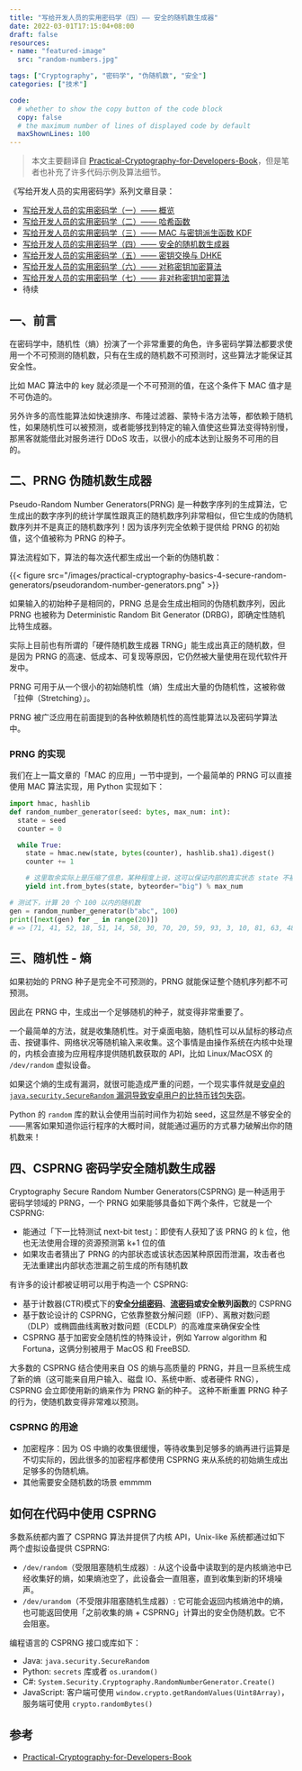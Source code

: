 ```yaml
---
title: "写给开发人员的实用密码学（四）—— 安全的随机数生成器"
date: 2022-03-01T17:15:04+08:00
draft: false
resources:
- name: "featured-image"
  src: "random-numbers.jpg"

tags: ["Cryptography", "密码学", "伪随机数", "安全"]
categories: ["技术"]

code:
  # whether to show the copy button of the code block
  copy: false
  # the maximum number of lines of displayed code by default
  maxShownLines: 100
---
```


>本文主要翻译自 [Practical-Cryptography-for-Developers-Book][cryptobook]，但是笔者也补充了许多代码示例及算法细节。



《写给开发人员的实用密码学》系列文章目录：

- [写给开发人员的实用密码学（一）—— 概览](/posts/practical-cryptography-basics-1/)
- [写给开发人员的实用密码学（二）—— 哈希函数](/posts/practical-cryptography-basics-2-hash/)
- [写给开发人员的实用密码学（三）—— MAC 与密钥派生函数 KDF](/posts/practical-cryptography-basics-3-key-derivation-function/)
- [写给开发人员的实用密码学（四）—— 安全的随机数生成器](/posts/practical-cryptography-basics-4-secure-random-generators/)
- [写给开发人员的实用密码学（五）—— 密钥交换与 DHKE](/posts/practical-cryptography-basics-5-key-exchange/)
- [写给开发人员的实用密码学（六）—— 对称密钥加密算法](/posts/practical-cryptography-basics-6-symmetric-key-ciphers/)
- [写给开发人员的实用密码学（七）—— 非对称密钥加密算法](/posts/practical-cryptography-basics-7-asymmetric-key-ciphers/)
- 待续


## 一、前言

在密码学中，随机性（熵）扮演了一个非常重要的角色，许多密码学算法都要求使用一个不可预测的随机数，只有在生成的随机数不可预测时，这些算法才能保证其安全性。

比如 MAC 算法中的 key 就必须是一个不可预测的值，在这个条件下 MAC 值才是不可伪造的。

另外许多的高性能算法如快速排序、布隆过滤器、蒙特卡洛方法等，都依赖于随机性，如果随机性可以被预测，或者能够找到特定的输入值使这些算法变得特别慢，那黑客就能借此对服务进行 DDoS 攻击，以很小的成本达到让服务不可用的目的。

## 二、PRNG 伪随机数生成器

Pseudo-Random Number Generators(PRNG) 是一种数字序列的生成算法，它生成出的数字序列的统计学属性跟真正的随机数序列非常相似，但它生成的伪随机数序列并不是真正的随机数序列！因为该序列完全依赖于提供给 PRNG 的初始值，这个值被称为 PRNG 的种子。

算法流程如下，算法的每次迭代都生成出一个新的伪随机数：

{{< figure src="/images/practical-cryptography-basics-4-secure-random-generators/pseudorandom-number-generators.png" >}}

如果输入的初始种子是相同的，PRNG 总是会生成出相同的伪随机数序列，因此 PRNG 也被称为 Deterministic Random Bit Generator (DRBG)，即确定性随机比特生成器。

实际上目前也有所谓的「硬件随机数生成器 TRNG」能生成出真正的随机数，但是因为 PRNG 的高速、低成本、可复现等原因，它仍然被大量使用在现代软件开发中。

PRNG 可用于从一个很小的初始随机性（熵）生成出大量的伪随机性，这被称做「拉伸（Stretching）」。

PRNG 被广泛应用在前面提到的各种依赖随机性的高性能算法以及密码学算法中。

### PRNG 的实现

我们在上一篇文章的「MAC 的应用」一节中提到，一个最简单的 PRNG 可以直接使用 MAC 算法实现，用 Python 实现如下：

```python
import hmac, hashlib
def random_number_generator(seed: bytes, max_num: int):
  state = seed
  counter = 0

  while True:
    state = hmac.new(state, bytes(counter), hashlib.sha1).digest()    
    counter += 1

    # 这里取余实际上是压缩了信息，某种程度上说，这可以保证内部的真实状态 state 不被逆向出来
    yield int.from_bytes(state, byteorder="big") % max_num

# 测试下，计算 20 个 100 以内的随机数
gen = random_number_generator(b"abc", 100)
print([next(gen) for _ in range(20)])
# => [71, 41, 52, 18, 51, 14, 58, 30, 70, 20, 59, 93, 3, 10, 81, 63, 48, 67, 18, 36]
```


## 三、随机性 - 熵

如果初始的 PRNG 种子是完全不可预测的，PRNG 就能保证整个随机序列都不可预测。

因此在 PRNG 中，生成出一个足够随机的种子，就变得非常重要了。

一个最简单的方法，就是收集随机性。对于桌面电脑，随机性可以从鼠标的移动点击、按键事件、网络状况等随机输入来收集。这个事情是由操作系统在内核中处理的，内核会直接为应用程序提供随机数获取的 API，比如 Linux/MacOSX 的 `/dev/random` 虚拟设备。

如果这个熵的生成有漏洞，就很可能造成严重的问题，一个现实事件就是[安卓的 `java.security.SecureRandom` 漏洞导致安卓用户的比特币钱包失窃](https://bitcoinmagazine.com/technical/critical-vulnerability-found-in-android-wallets-1376273924)。

Python 的 `random` 库的默认会使用当前时间作为初始 seed，这显然是不够安全的——黑客如果知道你运行程序的大概时间，就能通过遍历的方式暴力破解出你的随机数来！

## 四、CSPRNG 密码学安全随机数生成器

Cryptography Secure Random Number Generators(CSPRNG) 是一种适用于密码学领域的 PRNG，一个 PRNG 如果能够具备如下两个条件，它就是一个 CSPRNG:

- 能通过「下一比特测试 next-bit test」：即使有人获知了该 PRNG 的 k 位，他也无法使用合理的资源预测第 k+1 位的值
- 如果攻击者猜出了 PRNG 的内部状态或该状态因某种原因而泄漏，攻击者也无法重建出内部状态泄漏之前生成的所有随机数

有许多的设计都被证明可以用于构造一个 CSPRNG:

- 基于计数器(CTR)模式下的**安全[分组密码](https://zh.wikipedia.org/wiki/%E5%88%86%E7%BB%84%E5%AF%86%E7%A0%81)**、**[流密码](https://zh.wikipedia.org/wiki/%E6%B5%81%E5%AF%86%E7%A0%81)**或**安全散列函数**的 CSPRNG
- 基于数论设计的 CSPRNG，它依靠整数分解问题（IFP）、离散对数问题（DLP）或椭圆曲线离散对数问题（ECDLP）的高难度来确保安全性
- CSPRNG 基于加密安全随机性的特殊设计，例如 Yarrow algorithm 和 Fortuna，这俩分别被用于 MacOS 和 FreeBSD.

大多数的 CSPRNG 结合使用来自 OS 的熵与高质量的 PRNG，并且一旦系统生成了新的熵（这可能来自用户输入、磁盘  IO、系统中断、或者硬件 RNG），CSPRNG 会立即使用新的熵来作为 PRNG 新的种子。
这种不断重置 PRNG 种子的行为，使随机数变得非常难以预测。

### CSPRNG 的用途

- 加密程序：因为 OS 中熵的收集很缓慢，等待收集到足够多的熵再进行运算是不切实际的，因此很多的加密程序都使用 CSPRNG 来从系统的初始熵生成出足够多的伪随机熵。
- 其他需要安全随机数的场景 emmmm

## 如何在代码中使用 CSPRNG


多数系统都内置了 CSPRNG 算法并提供了内核 API，Unix-like 系统都通过如下两个虚拟设备提供 CSPRNG:

- `/dev/random`（受限阻塞随机生成器）: 从这个设备中读取到的是内核熵池中已经收集好的熵，如果熵池空了，此设备会一直阻塞，直到收集到新的环境噪声。
- `/dev/urandom`（不受限非阻塞随机生成器）: 它可能会返回内核熵池中的熵，也可能返回使用「之前收集的熵 + CSPRNG」计算出的安全伪随机数。它不会阻塞。

编程语言的 CSPRNG 接口或库如下：

- Java: `java.security.SecureRandom`
- Python: `secrets` 库或者 `os.urandom()`
- C#: `System.Security.Cryptography.RandomNumberGenerator.Create()`
- JavaScript: 客户端可使用 `window.crypto.getRandomValues(Uint8Array)`，服务端可使用 `crypto.randomBytes()`

## 参考

- [Practical-Cryptography-for-Developers-Book][cryptobook]

[cryptobook]: https://github.com/nakov/Practical-Cryptography-for-Developers-Book


